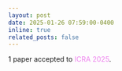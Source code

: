 ```yaml
---
layout: post
date: 2025-01-26 07:59:00-0400
inline: true
related_posts: false
---
```


1 paper accepted to <span style="color: violet;">ICRA 2025</span>.

